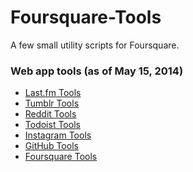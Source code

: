 Foursquare-Tools
================

A few small utility scripts for Foursquare.

### Web app tools (as of May 15, 2014)
* [Last.fm Tools](https://github.com/csu/Last.fm-Tools)
* [Tumblr Tools](https://github.com/csu/Tumblr-Tools)
* [Reddit Tools](https://github.com/csu/Reddit-Tools)
* [Todoist Tools](https://github.com/csu/Todoist-Tools)
* [Instagram Tools](https://github.com/csu/Instagram-Tools)
* [GitHub Tools](https://github.com/csu/GitHub-Tools)
* [Foursquare Tools](https://github.com/csu/Foursquare-Tools)
